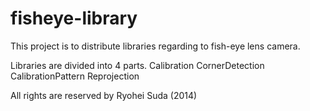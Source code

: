 fisheye-library
===============

This project is to distribute libraries regarding to fish-eye lens camera.

Libraries are divided into 4 parts.
  Calibration
  CornerDetection
  CalibrationPattern
  Reprojection

All rights are reserved by Ryohei Suda (2014)

